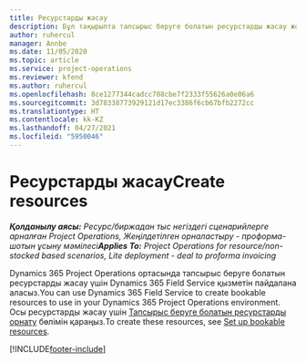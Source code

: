 ```yaml
---
title: Ресурстарды жасау
description: Бұл тақырыпта тапсырыс беруге болатын ресурстарды жасау жолы туралы ақпаратқа сілтеме берілген.
author: ruhercul
manager: Annbe
ms.date: 11/05/2020
ms.topic: article
ms.service: project-operations
ms.reviewer: kfend
ms.author: ruhercul
ms.openlocfilehash: 8ce1277344cadcc708cbe7f2333f55626a0e06a6
ms.sourcegitcommit: 3d78338773929121d17ec3386f6cb67bfb2272cc
ms.translationtype: HT
ms.contentlocale: kk-KZ
ms.lasthandoff: 04/27/2021
ms.locfileid: "5950046"
---
```

# <a name="create-resources"></a><span data-ttu-id="c0beb-103">Ресурстарды жасау</span><span class="sxs-lookup"><span data-stu-id="c0beb-103">Create resources</span></span>

<span data-ttu-id="c0beb-104">_**Қолданылу аясы:** Ресурс/биржадан тыс негіздегі сценарийлерге арналған Project Operations, Жеңілдетілген орналастыру - проформа-шотын ұсыну мәмілесі_</span><span class="sxs-lookup"><span data-stu-id="c0beb-104">_**Applies To:** Project Operations for resource/non-stocked based scenarios, Lite deployment - deal to proforma invoicing_</span></span>

<span data-ttu-id="c0beb-105">Dynamics 365 Project Operations ортасында тапсырыс беруге болатын ресурстарды жасау үшін Dynamics 365 Field Service қызметін пайдалана аласыз.</span><span class="sxs-lookup"><span data-stu-id="c0beb-105">You can use Dynamics 365 Field Service to create bookable resources to use in your Dynamics 365 Project Operations environment.</span></span> <span data-ttu-id="c0beb-106">Осы ресурстарды жасау үшін [Тапсырыс беруге болатын ресурстарды орнату](/dynamics365/field-service/set-up-bookable-resources) бөлімін қараңыз.</span><span class="sxs-lookup"><span data-stu-id="c0beb-106">To create these resources, see [Set up bookable resources](/dynamics365/field-service/set-up-bookable-resources).</span></span>


[!INCLUDE[footer-include](../includes/footer-banner.md)]